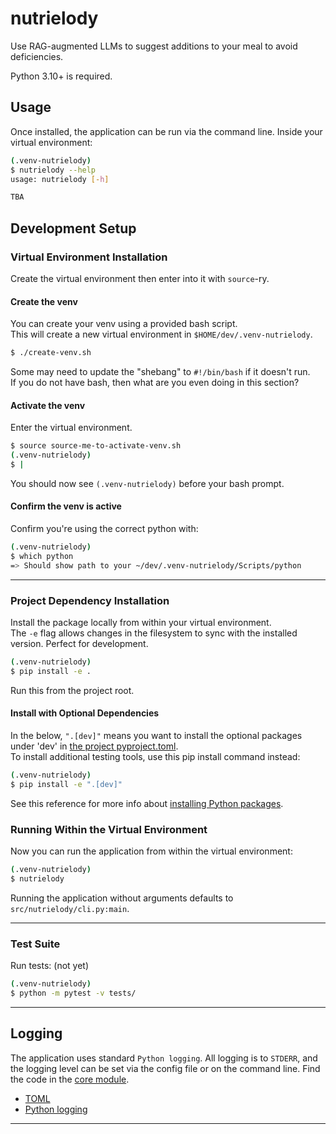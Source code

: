 # nutrielody


Use RAG-augmented LLMs to suggest additions to your meal to avoid deficiencies.

Python 3.10+ is required.


## Usage

Once installed, the application can be run via the command line. Inside your virtual environment:

```bash
(.venv-nutrielody)
$ nutrielody --help
usage: nutrielody [-h] 

TBA
```


## Development Setup

### Virtual Environment Installation

Create the virtual environment then enter into it with `source`-ry.

#### Create the venv

You can create your venv using a provided bash script.  
This will create a new virtual environment in `$HOME/dev/.venv-nutrielody`.

```bash
$ ./create-venv.sh
```

Some may need to update the "shebang" to `#!/bin/bash` if it doesn't run.  
If you do not have bash, then what are you even doing in this section?

#### Activate the venv

Enter the virtual environment.

```bash
$ source source-me-to-activate-venv.sh
(.venv-nutrielody)
$ |
```

You should now see `(.venv-nutrielody)` before your bash prompt.

#### Confirm the venv is active

Confirm you're using the correct python with:

```bash
(.venv-nutrielody)
$ which python
=> Should show path to your ~/dev/.venv-nutrielody/Scripts/python
```

---

### Project Dependency Installation

Install the package locally from within your virtual environment.  
The `-e` flag allows changes in the filesystem to sync with the installed version. Perfect for development.

```bash
(.venv-nutrielody)
$ pip install -e .
```
Run this from the project root.

#### Install with Optional Dependencies

In the below, `".[dev]"` means you want to install the optional packages under 'dev' in [the project pyproject.toml](pyproject.toml).  
To install additional testing tools, use this pip install command instead:

```bash
(.venv-nutrielody)
$ pip install -e ".[dev]"
```

See this reference for more info about [installing Python packages](https://packaging.python.org/en/latest/tutorials/installing-packages/).

### Running Within the Virtual Environment

Now you can run the application from within the virtual environment:

```bash
(.venv-nutrielody)
$ nutrielody
```

Running the application without arguments defaults to `src/nutrielody/cli.py:main`.

---

### Test Suite

Run tests: (not yet)

```bash
(.venv-nutrielody)
$ python -m pytest -v tests/
```

---

## Logging

The application uses standard `Python logging`. All logging is to `STDERR`,
and the logging level can be set via the config file or on the command line.
Find the code in the [core module](src/nutrielody/core/).


* [TOML](https://toml.io)
* [Python logging](https://docs.python.org/3/library/logging.html)

---

